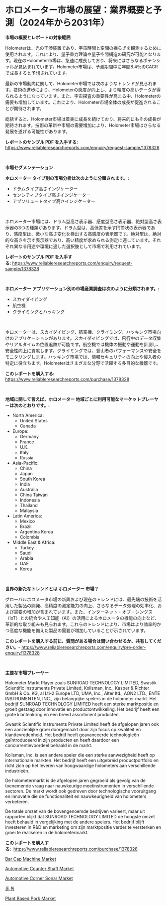 <p><h1>ホロメーター市場の展望：業界概要と予測（2024年から2031年）</h1></p><p><strong>市場の概要とレポートの対象範囲</strong></p>
<p><p>Holometerは、光の干渉装置であり、宇宙時間と空間の揺らぎを観測するために使用されます。これにより、量子重力理論や量子空間構造の研究が可能となります。現在のHolometer市場は、急速に成長しており、将来にはさらなるポテンシャルが見込まれています。Holometer市場は、予測期間中に年間8.4％のCAGRで成長すると予想されています。</p><p>最新の市場動向に関して、Holometer市場では次のようなトレンドが見られます。技術の進歩により、Holometerの感度が向上し、より精度の高いデータが得られるようになっています。また、宇宙探査の重要性が高まる中、Holometerの需要も増加しています。これにより、Holometer市場全体の成長が促進されることが期待されます。</p><p>総括すると、Holometer市場は着実に成長を続けており、将来的にもその成長が期待されます。技術の革新や市場の需要増加により、Holometer市場はさらなる発展を遂げる可能性があります。</p></p>
<p><strong>レポートのサンプル PDF を入手する:</strong> <a href="https://www.reliableresearchreports.com/enquiry/request-sample/1378328">https://www.reliableresearchreports.com/enquiry/request-sample/1378328</a></p>
<p>&nbsp;</p>
<p><strong>市場セグメンテーション</strong></p>
<p><strong>ホロメーター タイプ別の市場分析は次のように分類されます。:</strong></p>
<p><ul><li>ドラムタイプ高さインジケーター</li><li>センシティブタイプ高さインジケーター</li><li>アブソリュートタイプ高さインジケーター</li></ul></p>
<p>&nbsp;</p>
<p><p>ホロメーター市場には、ドラム型高さ表示器、感度型高さ表示器、絶対型高さ表示器の3つの種類があります。ドラム型は、高低差を示す円筒状の表示器であり、感度型は、微小な高さ変化を検出する高感度の表示器です。絶対型は、絶対的な高さを示す表示器であり、高い精度が求められる測定に適しています。それぞれ異なる用途や環境に適した選択肢として市場で利用されています。</p></p>
<p><strong>レポートのサンプル PDF を入手する:</strong>&nbsp;<a href="https://www.reliableresearchreports.com/enquiry/request-sample/1378328">https://www.reliableresearchreports.com/enquiry/request-sample/1378328</a></p>
<p>&nbsp;</p>
<p><strong> ホロメーター アプリケーション別の市場産業調査は次のように分類されます。:</strong></p>
<p><ul><li>スカイダイビング</li><li>航空機</li><li>クライミングとハッキング</li></ul></p>
<p>&nbsp;</p>
<p><p>ホロメーターは、スカイダイビング、航空機、クライミング、ハッキング市場向けのアプリケーションがあります。スカイダイビングでは、飛行中のデータ収集やリアルタイムの位置追跡が可能です。航空機では機体の振動や運動を計測し、安全性向上に貢献します。クライミングでは、登山者のパフォーマンスや安全をモニタリングします。ハッキング市場では、情報セキュリティの向上や侵入者の特定に役立ちます。Holometerはさまざまな分野で活躍する多目的な機器です。</p></p>
<p><strong>このレポートを購入する:</strong>&nbsp; <a href="https://www.reliableresearchreports.com/purchase/1378328">https://www.reliableresearchreports.com/purchase/1378328</a></p>
<p>&nbsp;</p>
<p><strong>地域に関して言えば、ホロメーター 地域ごとに利用可能なマーケットプレーヤーは次のとおりです。:</strong></p>
<p><ul>
    <li>
        North America:
        <ul>
            <li>United States</li>
            <li>Canada</li>
        </ul>
    </li>
    <li>
        Europe:
        <ul>
            <li>Germany</li>
            <li>France</li>
            <li>U.K.</li>
            <li>Italy</li>
            <li>Russia</li>
        </ul>
    </li>
    <li>
        Asia-Pacific:
        <ul>
            <li>China</li>
            <li>Japan</li>
            <li>South Korea</li>
            <li>India</li>
            <li>Australia</li>
            <li>China Taiwan</li>
            <li>Indonesia</li>
            <li>Thailand</li>
            <li>Malaysia</li>
        </ul>
    </li>
    <li>
        Latin America:
        <ul>
            <li>Mexico</li>
            <li>Brazil</li>
            <li>Argentina Korea</li>
            <li>Colombia</li>
        </ul>
    </li>
    <li>
        Middle East & Africa:
        <ul>
            <li>Turkey</li>
            <li>Saudi</li>
            <li>Arabia</li>
            <li>UAE</li>
            <li>Korea</li>
        </ul>
    </li>
    </ul></p>
<p>&nbsp;</p>
<p><strong>世界の新たなトレンドとは ホロメーター 市場？</strong></p>
<p><p>グローバルホロメータ市場の新興および現在のトレンドには、最先端の技術を活用した製品の開発、高精度の測定能力の向上、さらなるデータ処理の効率化、および需要の増加が含まれています。また、インターネット・オブ・シングス（IoT）との統合や人工知能（AI）の活用によるホロメータの機能の向上など、革新的な取り組みも見られます。これらのトレンドにより、市場はより効率的かつ高度な機能を備えた製品の需要が増加していることが示されています。</p></p>
<p><strong>このレポートを購入する前に、質問がある場合は問い合わせるか、共有してください。</strong>- <a href="https://www.reliableresearchreports.com/enquiry/pre-order-enquiry/1378328">https://www.reliableresearchreports.com/enquiry/pre-order-enquiry/1378328</a></p>
<p>&nbsp;</p>
<p><strong>主要な市場プレーヤー</strong></p>
<p><p>Holometer Markt Player zoals SUNROAD TECHNOLOGY LIMITED, Swastik Scientific Instruments Private Limited, Kollsman, Inc., Kasper & Richter GmbH & Co. KG, al Lti-2 Europe LTD, UMA, Inc., Alter ltd., AON2 LTD., ENTE INSTRUMENTEN, INC., zijn belangrijke spelers in de holometer markt. Het bedrijf SUNROAD TECHNOLOGY LIMITED heeft een sterke marktpositie en groeit gestaag door innovatie en productontwikkeling. Het bedrijf heeft een grote klantenkring en een breed assortiment producten. </p><p>Swastik Scientific Instruments Private Limited heeft de afgelopen jaren ook een aanzienlijke groei doorgemaakt door zijn focus op kwaliteit en klanttevredenheid. Het bedrijf heeft geavanceerde technologieën geïntroduceerd in zijn producten en heeft daardoor een concurrentievoordeel behaald in de markt. </p><p>Kollsman, Inc. is een andere speler die een sterke aanwezigheid heeft op internationale markten. Het bedrijf heeft een uitgebreid productportfolio en richt zich op het leveren van hoogwaardige holometers aan verschillende industrieën. </p><p>De holometermarkt is de afgelopen jaren gegroeid als gevolg van de toenemende vraag naar nauwkeurige meetinstrumenten in verschillende sectoren. De markt wordt ook gedreven door technologische vooruitgang en innovatie die de functionaliteit en nauwkeurigheid van holometers verbeteren.</p><p>De totale omzet van de bovengenoemde bedrijven varieert, maar uit rapporten blijkt dat SUNROAD TECHNOLOGY LIMITED de hoogste omzet heeft behaald in vergelijking met de andere spelers. Het bedrijf blijft investeren in R&D en marketing om zijn marktpositie verder te versterken en groei te realiseren in de holometermarkt.</p></p>
<p><strong>このレポートを購入する:</strong>&nbsp;&nbsp;<a href="https://www.reliableresearchreports.com/purchase/1378328">https://www.reliableresearchreports.com/purchase/1378328</a></p>
<p><p><a href="https://spotless-saver-8fd.notion.site/Bar-Cap-Machine-Market-Size-and-Growth-Market-Segmentation-Regional-and-Country-Breakdowns-and-Ma-878f169bcdaa4e95bb6968975d2e0ecb">Bar Cap Machine Market</a></p><p><a href="https://issuu.com/reportprime-2/docs/automotive-counter-shaft-market-size-2030.pptx">Automotive Counter Shaft Market</a></p><p><a href="https://issuu.com/reportprime-2/docs/automotive-corner-sonar-market-size-2030.pptx">Automotive Corner Sonar Market</a></p><p><a href="https://github.com/sougarounis/Market-Research-Report-List-3/blob/main/1939442122.md">홀 톱</a></p><p><a href="https://view.publitas.com/reportprime-1/plant-based-pork-market-dynamics-2024-2031-also-about-its-market-trends-projections-and-opportunities/">Plant Based Pork Market</a></p></p>